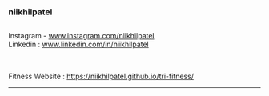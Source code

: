 ### niikhilpatel
## 
Instagram - www.instagram.com/niikhilpatel
<br> Linkedin : www.linkedin.com/in/niikhilpatel
##
<br> Fitness Website : https://niikhilpatel.github.io/tri-fitness/
<hr>
